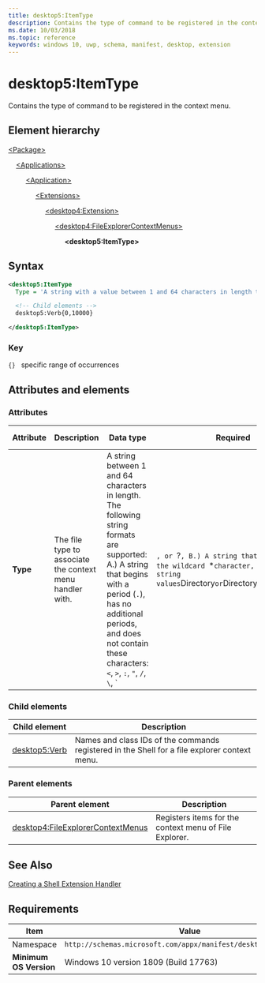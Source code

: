 ```yaml
---
title: desktop5:ItemType
description: Contains the type of command to be registered in the context menu (desktop5:ItemType).
ms.date: 10/03/2018
ms.topic: reference
keywords: windows 10, uwp, schema, manifest, desktop, extension 
---
```


# desktop5:ItemType

Contains the type of command to be registered in the context menu.

## Element hierarchy

[\<Package\>](element-package.md)

&nbsp;&nbsp;&nbsp;&nbsp;[\<Applications\>](element-applications.md)

&nbsp;&nbsp;&nbsp;&nbsp; &nbsp;&nbsp;&nbsp;&nbsp;[\<Application\>](element-application.md)

&nbsp;&nbsp;&nbsp;&nbsp; &nbsp;&nbsp;&nbsp;&nbsp; &nbsp;&nbsp;&nbsp;&nbsp;[\<Extensions\>](element-1-extensions.md)

&nbsp;&nbsp;&nbsp;&nbsp; &nbsp;&nbsp;&nbsp;&nbsp; &nbsp;&nbsp;&nbsp;&nbsp; &nbsp;&nbsp;&nbsp;&nbsp;[\<desktop4:Extension\>](element-desktop4-extension.md)

&nbsp;&nbsp;&nbsp;&nbsp; &nbsp;&nbsp;&nbsp;&nbsp; &nbsp;&nbsp;&nbsp;&nbsp; &nbsp;&nbsp;&nbsp;&nbsp; &nbsp;&nbsp;&nbsp;&nbsp;[\<desktop4:FileExplorerContextMenus\>](element-desktop4-fileexplorercontextmenus.md)

&nbsp;&nbsp;&nbsp;&nbsp; &nbsp;&nbsp;&nbsp;&nbsp; &nbsp;&nbsp;&nbsp;&nbsp; &nbsp;&nbsp;&nbsp;&nbsp; &nbsp;&nbsp;&nbsp;&nbsp; &nbsp;&nbsp;&nbsp;&nbsp;**\<desktop5:ItemType\>**

## Syntax

```xml
<desktop5:ItemType
  Type = 'A string with a value between 1 and 64 characters in length that meets one of the requirements specified in the attributes section below.' >

  <!-- Child elements -->
  desktop5:Verb{0,10000}

</desktop5:ItemType>
```

### Key

`{}`   specific range of occurrences

## Attributes and elements

### Attributes

| Attribute | Description | Data type | Required | Default value |
|-|-|-|-|-|
| **Type** | The file type to associate the context menu handler with. | A string between 1 and 64 characters in length. The following string formats are supported: A.) A string that begins with a period (`.`), has no additional periods, and does not contain these characters: `<`, `>`, `:`, `"`, `/`, `\`, `|`, or `?`, B.) A string that contains the wildcard `*` character, or C.) The string values `Directory` or `Directory\Background`. | Yes |  |

### Child elements

| Child element | Description |
|---------------|-------------|
| [desktop5:Verb](element-desktop4-verb.md) | Names and class IDs of the commands registered in the Shell for a file explorer context menu. |

### Parent elements

| Parent element | Description |
|-|-|
| [desktop4:FileExplorerContextMenus](element-desktop4-fileexplorercontextmenus.md) | Registers items for the context menu of File Explorer. |

## See Also

[Creating a Shell Extension Handler](/windows/win32/shell/handlers)

## Requirements

| Item  | Value  |
|--|--|
| Namespace | `http://schemas.microsoft.com/appx/manifest/desktop/windows10/5` |
| **Minimum OS Version** | Windows 10 version 1809 (Build 17763) |

